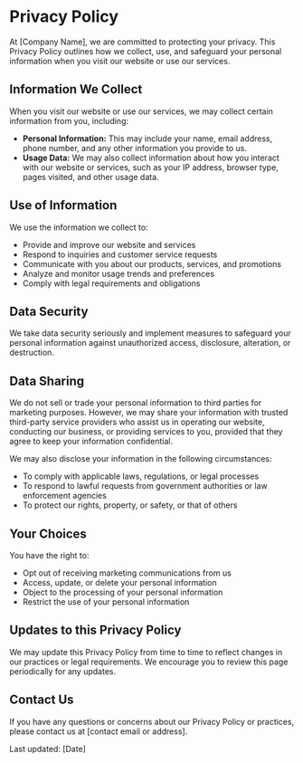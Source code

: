 # Privacy Policy

At [Company Name], we are committed to protecting your privacy. This Privacy Policy outlines how we collect, use, and safeguard your personal information when you visit our website or use our services.

## Information We Collect

When you visit our website or use our services, we may collect certain information from you, including:

- **Personal Information:** This may include your name, email address, phone number, and any other information you provide to us.
- **Usage Data:** We may also collect information about how you interact with our website or services, such as your IP address, browser type, pages visited, and other usage data.

## Use of Information

We use the information we collect to:

- Provide and improve our website and services
- Respond to inquiries and customer service requests
- Communicate with you about our products, services, and promotions
- Analyze and monitor usage trends and preferences
- Comply with legal requirements and obligations

## Data Security

We take data security seriously and implement measures to safeguard your personal information against unauthorized access, disclosure, alteration, or destruction.

## Data Sharing

We do not sell or trade your personal information to third parties for marketing purposes. However, we may share your information with trusted third-party service providers who assist us in operating our website, conducting our business, or providing services to you, provided that they agree to keep your information confidential.

We may also disclose your information in the following circumstances:

- To comply with applicable laws, regulations, or legal processes
- To respond to lawful requests from government authorities or law enforcement agencies
- To protect our rights, property, or safety, or that of others

## Your Choices

You have the right to:

- Opt out of receiving marketing communications from us
- Access, update, or delete your personal information
- Object to the processing of your personal information
- Restrict the use of your personal information

## Updates to this Privacy Policy

We may update this Privacy Policy from time to time to reflect changes in our practices or legal requirements. We encourage you to review this page periodically for any updates.

## Contact Us

If you have any questions or concerns about our Privacy Policy or practices, please contact us at [contact email or address].

Last updated: [Date]
